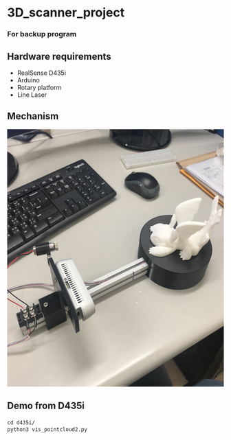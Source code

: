 # 3D_scanner_project
### For backup program

## Hardware requirements
* RealSense D435i
* Arduino
* Rotary platform
* Line Laser

## Mechanism
<img src="./_tmp/1.jpg" width="600" height="600" alt="機構圖"/><br/>
## Demo from D435i
```
cd d435i/
python3 vis_pointcloud2.py
```
